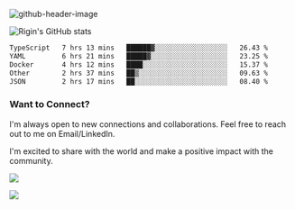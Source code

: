 
![github-header-image](https://github.com/riginoommen/riginoommen/assets/3840244/889cae65-df55-4cda-86cc-bf21bf1f2e96)

![Rigin's GitHub stats](https://github-readme-stats.vercel.app/api?username=riginoommen\&show_icons=true\&show=reviews,discussions_started,discussions_answered,prs_merged,prs_merged_percentage)


<!--START_SECTION:waka-->

```txt
TypeScript   7 hrs 13 mins   ██████▓░░░░░░░░░░░░░░░░░░   26.43 %
YAML         6 hrs 21 mins   █████▓░░░░░░░░░░░░░░░░░░░   23.25 %
Docker       4 hrs 12 mins   ████░░░░░░░░░░░░░░░░░░░░░   15.37 %
Other        2 hrs 37 mins   ██▒░░░░░░░░░░░░░░░░░░░░░░   09.63 %
JSON         2 hrs 17 mins   ██░░░░░░░░░░░░░░░░░░░░░░░   08.40 %
```

<!--END_SECTION:waka-->

### Want to Connect?

I'm always open to new connections and collaborations. Feel free to reach out to me on Email/LinkedIn.

I'm excited to share with the world and make a positive impact with the community.

![](https://komarev.com/ghpvc/?username=riginoommen)

![](https://hit.yhype.me/github/profile?user_id=3840244)

